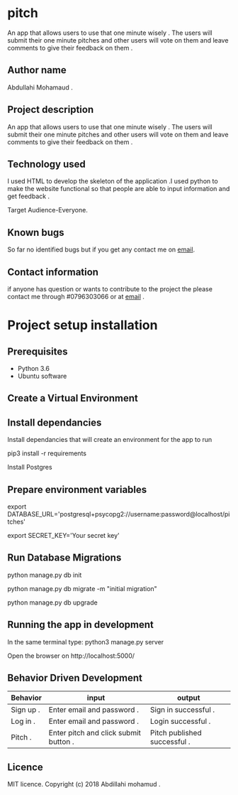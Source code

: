 # pitch

An app that allows users to use that one minute wisely . The users will submit their one minute pitches and other users will vote on them and leave comments to give their feedback on them .

## Author name

Abdullahi Mohamaud .

## Project description

An app that allows users to use that one minute wisely . The users will submit their one minute pitches and other users will vote on them and leave comments to give their feedback on them   .


## Technology used

I used HTML to develop the skeleton of the application .I used python to make the website functional so that people are able to input information and get feedback .

Target Audience-Everyone.

## Known bugs

So far no identified bugs but if you get any contact me on [email](zainkalister@gmail.com).

## Contact information

if anyone has question or wants to contribute to the project the please contact me through #0796303066 or at [email](zainkalister@gmail.com) .

# Project setup installation

## Prerequisites

- Python 3.6
- Ubuntu software

## Create a Virtual Environment

## Install dependancies

Install dependancies that will create an environment for the app to run

pip3 install -r requirements

Install Postgres

## Prepare environment variables

export DATABASE_URL='postgresql+psycopg2://username:password@localhost/pitches'

export SECRET_KEY='Your secret key'


## Run Database Migrations

python manage.py db init

python manage.py db migrate -m "initial migration"

python manage.py db upgrade

## Running the app in development

In the same terminal type: python3 manage.py server

Open the browser on http://localhost:5000/

## Behavior Driven Development

|Behavior|input|output|
|--------|-----|------|
|Sign up .| Enter email and password . | Sign in successful .|
| Log in .| Enter email and password .|  Login successful .|
|  Pitch  .| Enter pitch and click submit button .| Pitch published successful .|


## Licence

MIT licence. Copyright (c) 2018 Abdillahi mohamud .
